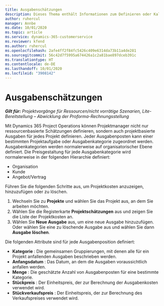 ```yaml
---
title: Ausgabenschätzungen
description: Dieses Thema enthält Informationen zum Definieren oder Kalkulieren projektbasierter Ausgaben.
author: ruhercul
manager: Annbe
ms.date: 10/01/2020
ms.topic: article
ms.service: dynamics-365-customerservice
ms.reviewer: kfend
ms.author: ruhercul
ms.openlocfilehash: 2afe4ff2f84fc5426c409e6314da73b11a4de281
ms.sourcegitcommit: 56c42d7f5995a674426a1c2a81bae897dceb391c
ms.translationtype: HT
ms.contentlocale: de-DE
ms.lasthandoff: 10/01/2020
ms.locfileid: "3908142"
---
```

# <a name="expense-estimates"></a>Ausgabenschätzungen
_**Gilt für:** Projektvorgänge für Ressourcen/nicht vorrätige Szenarien, Lite-Bereitstellung – Abwicklung der Proforma-Rechnungsstellung_

Mit Dynamics 365 Project Operations können Projektmanager nicht nur ressourcenbasierte Schätzungen definieren, sondern auch projektbasierte Ausgaben für jedes Projekt definieren. Jeder Ausgabenposten kann einer bestimmten Projektaufgabe oder Ausgabenkategorie zugeordnet werden. Ausgabenkategorien werden normalerweise auf organisatorischer Ebene definiert. Die Preisgestaltung für jede Ausgabenkategorie wird normalerweise in der folgenden Hierarchie definiert:

- Organisation
- Kunde
- Angebot/Vertrag

Führen Sie die folgenden Schritte aus, um Projektkosten anzuzeigen, hinzuzufügen oder zu löschen.

1. Wechseln Sie zu **Projekte** und wählen Sie das Projekt aus, an dem Sie arbeiten möchten.
2. Wählen Sie die Registerkarte **Projektschätzungen** aus und zeigen Sie die Liste der Projektkosten an.
3. Wählen Sie **Neue Ausgabe** aus, um eine neue Ausgabe hinzuzufügen. Oder wählen Sie eine zu löschende Ausgabe aus und wählen Sie dann **Ausgabe löschen**.

Die folgenden Attribute sind für jede Ausgabenposition definiert:

- **Kategorie** : Die gemeinsamen Gruppierungen, mit denen alle für ein Projekt anfallenden Ausgaben beschrieben werden.
- **Anfangsdatum** : Das Datum, an dem die Ausgaben voraussichtlich anfallen werden.
- **Menge** : Die geschätzte Anzahl von Ausgabenposten für eine bestimmte Kategorie.
- **Stückpreis** : Der Einheitspreis, der zur Berechnung der Ausgabenkosten verwendet wird.
- **Stückverkaufspreis** : Der Einheitspreis, der zur Berechnung des Verkaufspreises verwendet wird.

